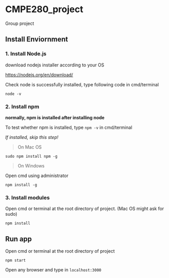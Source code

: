 # CMPE280_project
Group project
## Install Enviornment
### 1. Install Node.js

download nodejs installer according to your OS

https://nodejs.org/en/download/

Check node is successfully installed, type following code in cmd/terminal 
```
node -v
```

### 2. Install npm
**normally, npm is installed after installing node**

To test whether npm is installed, type `npm -v` in cmd/terminal 

*If installed, skip this step!*

>On Mac OS
```
sudo npm install npm -g
```

>On Windows

Open cmd using administrator
```
npm install -g
```

### 3. Install modules
Open cmd or terminal at the root directory of project. (Mac OS might ask for sudo)

```
npm install
```

## Run app

Open cmd or terminal at the root directory of project
```
npm start
```
Open any browser and type in `localhost:3000`
